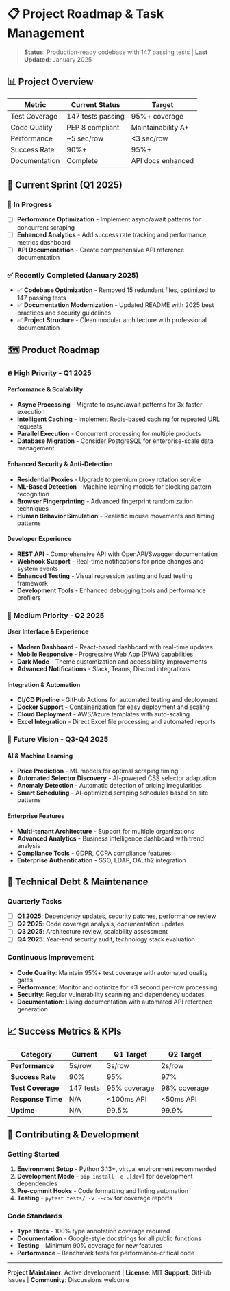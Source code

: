 # 📋 Project Roadmap & Task Management

> **Status**: Production-ready codebase with 147 passing tests | **Last Updated**: January 2025

## 📊 Project Overview

| Metric | Current Status | Target |
|--------|---------------|--------|
| Test Coverage | 147 tests passing | 95%+ coverage |
| Code Quality | PEP 8 compliant | Maintainability A+ |
| Performance | ~5 sec/row | <3 sec/row |
| Success Rate | 90%+ | 95%+ |
| Documentation | Complete | API docs enhanced |

## 🎯 Current Sprint (Q1 2025)

### 🚀 **In Progress**
- [ ] **Performance Optimization** - Implement async/await patterns for concurrent scraping
- [ ] **Enhanced Analytics** - Add success rate tracking and performance metrics dashboard
- [ ] **API Documentation** - Create comprehensive API reference documentation

### ✅ **Recently Completed (January 2025)**
- ✅ **Codebase Optimization** - Removed 15 redundant files, optimized to 147 passing tests
- ✅ **Documentation Modernization** - Updated README with 2025 best practices and security guidelines
- ✅ **Project Structure** - Clean modular architecture with professional documentation

## 🗺️ Product Roadmap

### 🔥 **High Priority - Q1 2025**

#### **Performance & Scalability**
- **Async Processing** - Migrate to async/await patterns for 3x faster execution
- **Intelligent Caching** - Implement Redis-based caching for repeated URL requests
- **Parallel Execution** - Concurrent processing for multiple products
- **Database Migration** - Consider PostgreSQL for enterprise-scale data management

#### **Enhanced Security & Anti-Detection**
- **Residential Proxies** - Upgrade to premium proxy rotation service
- **ML-Based Detection** - Machine learning models for blocking pattern recognition
- **Browser Fingerprinting** - Advanced fingerprint randomization techniques
- **Human Behavior Simulation** - Realistic mouse movements and timing patterns

#### **Developer Experience**
- **REST API** - Comprehensive API with OpenAPI/Swagger documentation
- **Webhook Support** - Real-time notifications for price changes and system events
- **Enhanced Testing** - Visual regression testing and load testing framework
- **Development Tools** - Enhanced debugging tools and performance profilers

### 🎨 **Medium Priority - Q2 2025**

#### **User Interface & Experience**
- **Modern Dashboard** - React-based dashboard with real-time updates
- **Mobile Responsive** - Progressive Web App (PWA) capabilities
- **Dark Mode** - Theme customization and accessibility improvements
- **Advanced Notifications** - Slack, Teams, Discord integrations

#### **Integration & Automation**
- **CI/CD Pipeline** - GitHub Actions for automated testing and deployment
- **Docker Support** - Containerization for easy deployment and scaling
- **Cloud Deployment** - AWS/Azure templates with auto-scaling
- **Excel Integration** - Direct Excel file processing and automated reports

### 🔮 **Future Vision - Q3-Q4 2025**

#### **AI & Machine Learning**
- **Price Prediction** - ML models for optimal scraping timing
- **Automated Selector Discovery** - AI-powered CSS selector adaptation
- **Anomaly Detection** - Automatic detection of pricing irregularities
- **Smart Scheduling** - AI-optimized scraping schedules based on site patterns

#### **Enterprise Features**
- **Multi-tenant Architecture** - Support for multiple organizations
- **Advanced Analytics** - Business intelligence dashboard with trend analysis
- **Compliance Tools** - GDPR, CCPA compliance features
- **Enterprise Authentication** - SSO, LDAP, OAuth2 integration

## 💼 Technical Debt & Maintenance

### **Quarterly Tasks**
- [ ] **Q1 2025**: Dependency updates, security patches, performance review
- [ ] **Q2 2025**: Code coverage analysis, documentation updates
- [ ] **Q3 2025**: Architecture review, scalability assessment
- [ ] **Q4 2025**: Year-end security audit, technology stack evaluation

### **Continuous Improvement**
- **Code Quality**: Maintain 95%+ test coverage with automated quality gates
- **Performance**: Monitor and optimize for <3 second per-row processing
- **Security**: Regular vulnerability scanning and dependency updates
- **Documentation**: Living documentation with automated API reference generation

## 📈 Success Metrics & KPIs

| Category | Current | Q1 Target | Q2 Target |
|----------|---------|-----------|-----------|
| **Performance** | 5s/row | 3s/row | 2s/row |
| **Success Rate** | 90% | 95% | 97% |
| **Test Coverage** | 147 tests | 95% coverage | 98% coverage |
| **Response Time** | N/A | <100ms API | <50ms API |
| **Uptime** | N/A | 99.5% | 99.9% |

## 🤝 Contributing & Development

### **Getting Started**
1. **Environment Setup** - Python 3.13+, virtual environment recommended
2. **Development Mode** - `pip install -e .[dev]` for development dependencies
3. **Pre-commit Hooks** - Code formatting and linting automation
4. **Testing** - `pytest tests/ -v --cov` for coverage reports

### **Code Standards**
- **Type Hints** - 100% type annotation coverage required
- **Documentation** - Google-style docstrings for all public functions
- **Testing** - Minimum 90% coverage for new features
- **Performance** - Benchmark tests for performance-critical code

---

**Project Maintainer**: Active development | **License**: MIT
**Support**: GitHub Issues | **Community**: Discussions welcome
